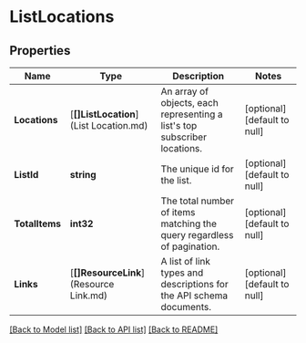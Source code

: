 # ListLocations

## Properties
Name | Type | Description | Notes
------------ | ------------- | ------------- | -------------
**Locations** | [**[]ListLocation**](List Location.md) | An array of objects, each representing a list&#x27;s top subscriber locations. | [optional] [default to null]
**ListId** | **string** | The unique id for the list. | [optional] [default to null]
**TotalItems** | **int32** | The total number of items matching the query regardless of pagination. | [optional] [default to null]
**Links** | [**[]ResourceLink**](Resource Link.md) | A list of link types and descriptions for the API schema documents. | [optional] [default to null]

[[Back to Model list]](../README.md#documentation-for-models) [[Back to API list]](../README.md#documentation-for-api-endpoints) [[Back to README]](../README.md)

